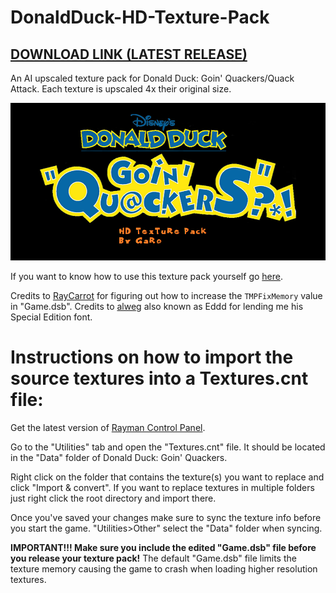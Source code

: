 # DonaldDuck-HD-Texture-Pack
## [DOWNLOAD LINK (LATEST RELEASE)](https://github.com/TonicGaro/DonaldDuck-HD-Texture-Pack/releases/latest/download/DonaldDuckHD.7z)
An AI upscaled texture pack for Donald Duck: Goin' Quackers/Quack Attack. Each texture is upscaled 4x their original size.

![](https://github.com/TonicGaro/DonaldDuck-HD-Texture-Pack/blob/main/DonaldDuckHDLogo.png)

If you want to know how to use this texture pack yourself go [here](https://raymanpc.com/forum/viewtopic.php?t=74946).

Credits to [RayCarrot](https://github.com/RayCarrot) for figuring out how to increase the ```TMPFixMemory``` value in "Game.dsb". Credits to [alweg](https://github.com/alweg) also known as Eddd for lending me his Special Edition font.

# Instructions on how to import the source textures into a Textures.cnt file:
Get the latest version of [Rayman Control Panel](https://github.com/RayCarrot/RayCarrot.RCP.Metro/releases).

Go to the "Utilities" tab and open the "Textures.cnt" file. It should be located in the "Data" folder of Donald Duck: Goin' Quackers.

Right click on the folder that contains the texture(s) you want to replace and click "Import & convert". If you want to replace textures in multiple folders just right click the root directory and import there. 

Once you've saved your changes make sure to sync the texture info before you start the game. "Utilities>Other" select the "Data" folder when syncing.

**IMPORTANT!!! Make sure you include the edited "Game.dsb" file before you release your texture pack!** The default "Game.dsb" file limits the texture memory causing the game to crash when loading higher resolution textures.
